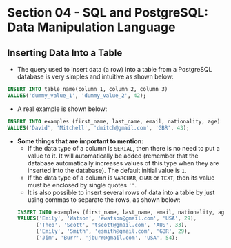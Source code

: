 # Section 04 - SQL and PostgreSQL: Data Manipulation Language

## Inserting Data Into a Table
* The query used to insert data (a row) into a table from a PostgreSQL database is very simples and intuitive as shown below:
```SQL
INSERT INTO table_name(column_1, column_2, column_3)
VALUES('dummy_value_1', 'dummy_value_2', 42);
```
* A real example is shown below:
```SQL
INSERT INTO examples (first_name, last_name, email, nationality, age)
VALUES('David', 'Mitchell', 'dmitch@gmail.com', 'GBR', 43);
```
* __Some things that are important to mention:__
  * If the data type of a column is ```SERIAL```, then there is no need to put a value to it. It will automatically be added (remember that the database automatically increases values of this type when they are inserted into the database). The default initial value is ```1```.
  * If the data type of a column is ```VARCHAR```, ```CHAR``` or ```TEXT```, then its value must be enclosed by single quotes ```''```.
  * It is also possible to insert several rows of data into a table by just using commas to separate the rows, as shown below:
  ```SQL
  INSERT INTO examples (first_name, last_name, email, nationality, age)
  VALUES('Emily', 'Watson', 'ewatson@gmail.com', 'USA', 29),
        ('Theo', 'Scott', 'tscott@gmail.com', 'AUS', 33),
        ('Emily', 'Smith', 'esmith@gmail.com', 'GBR', 29),
        ('Jim', 'Burr', 'jburr@gmail.com', 'USA', 54);
  ```
